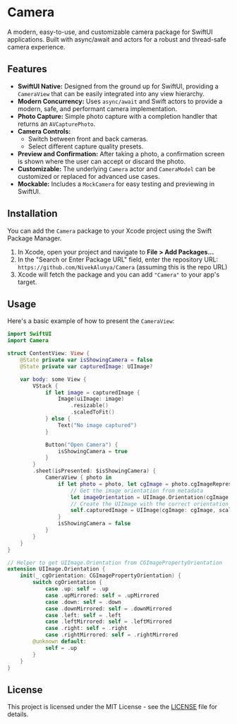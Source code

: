# Camera

A modern, easy-to-use, and customizable camera package for SwiftUI applications. Built with async/await and actors for a robust and thread-safe camera experience.

## Features

- **SwiftUI Native:** Designed from the ground up for SwiftUI, providing a `CameraView` that can be easily integrated into any view hierarchy.
- **Modern Concurrency:** Uses `async/await` and Swift actors to provide a modern, safe, and performant camera implementation.
- **Photo Capture:** Simple photo capture with a completion handler that returns an `AVCapturePhoto`.
- **Camera Controls:**
    - Switch between front and back cameras.
    - Select different capture quality presets.
- **Preview and Confirmation:** After taking a photo, a confirmation screen is shown where the user can accept or discard the photo.
- **Customizable:** The underlying `Camera` actor and `CameraModel` can be customized or replaced for advanced use cases.
- **Mockable:** Includes a `MockCamera` for easy testing and previewing in SwiftUI.

## Installation

You can add the `Camera` package to your Xcode project using the Swift Package Manager.

1. In Xcode, open your project and navigate to **File > Add Packages...**
2. In the "Search or Enter Package URL" field, enter the repository URL: `https://github.com/NivekAlunya/Camera` (assuming this is the repo URL)
3. Xcode will fetch the package and you can add `"Camera"` to your app's target.

## Usage

Here's a basic example of how to present the `CameraView`:

```swift
import SwiftUI
import Camera

struct ContentView: View {
    @State private var isShowingCamera = false
    @State private var capturedImage: UIImage?

    var body: some View {
        VStack {
            if let image = capturedImage {
                Image(uiImage: image)
                    .resizable()
                    .scaledToFit()
            } else {
                Text("No image captured")
            }

            Button("Open Camera") {
                isShowingCamera = true
            }
        }
        .sheet(isPresented: $isShowingCamera) {
            CameraView { photo in
                if let photo = photo, let cgImage = photo.cgImageRepresentation() {
                    // Get the image orientation from metadata
                    let imageOrientation = UIImage.Orientation(cgImage.orientation)
                    // Create the UIImage with the correct orientation
                    self.capturedImage = UIImage(cgImage: cgImage, scale: 1.0, orientation: imageOrientation)
                }
                isShowingCamera = false
            }
        }
    }
}

// Helper to get UIImage.Orientation from CGImagePropertyOrientation
extension UIImage.Orientation {
    init(_ cgOrientation: CGImagePropertyOrientation) {
        switch cgOrientation {
            case .up: self = .up
            case .upMirrored: self = .upMirrored
            case .down: self = .down
            case .downMirrored: self = .downMirrored
            case .left: self = .left
            case .leftMirrored: self = .leftMirrored
            case .right: self = .right
            case .rightMirrored: self = .rightMirrored
        @unknown default:
            self = .up
        }
    }
}
```

## License

This project is licensed under the MIT License - see the [LICENSE](LICENSE) file for details.

